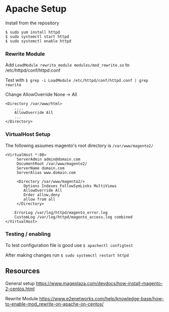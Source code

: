 # Apache Setup
Install from the repository
```
$ sudo yum install httpd
$ sudo systemctl start httpd
$ sudo systemctl enable httpd
```

### Rewrite Module
Add `LoadModule rewrite_module modules/mod_rewrite.so` to /etc/httpd/conf/httpd.conf

Test with `$ grep -i LoadModule /etc/httpd/conf/httpd.conf | grep rewrite`

Change AllowOverride None -> All
```config
<Directory /var/www/html> 
    ....
    AllowOverride All
    ...
</Directory>
```

### VirtualHost Setup
The following assumes magento's root directory is `/var/www/magento2/`

```
<VirtualHost *:80>
     ServerAdmin admin@domain.com
     DocumentRoot /var/www/magento2/
     ServerName domain.com
     ServerAlias www.domain.com

     <Directory /var/www/magento2/>
        Options Indexes FollowSymLinks MultiViews
        AllowOverride All
        Order allow,deny
        allow from all
     </Directory>

    ErrorLog /var/log/httpd/magento_error.log
    CustomLog /var/log/httpd/magento_access.log combined
</VirtualHost>
```

### Testing / enabling
To test configuration file is good use `$ apachectl configtest`

After making changes run `$ sudo systemctl restart httpd`


## Resources
General setup https://www.mageplaza.com/devdocs/how-install-magento-2-centos.html

Rewrite Module https://www.e2enetworks.com/help/knowledge-base/how-to-enable-mod_rewrite-on-apache-on-centos/
